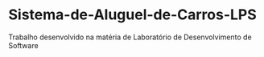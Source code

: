 # Sistema-de-Aluguel-de-Carros-LPS
Trabalho desenvolvido na matéria de Laboratório de Desenvolvimento de Software

